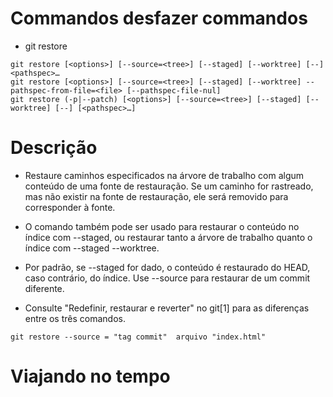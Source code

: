 # Commandos desfazer commandos

* git restore

````
git restore [<options>] [--source=<tree>] [--staged] [--worktree] [--] <pathspec>…​
git restore [<options>] [--source=<tree>] [--staged] [--worktree] --pathspec-from-file=<file> [--pathspec-file-nul]
git restore (-p|--patch) [<options>] [--source=<tree>] [--staged] [--worktree] [--] [<pathspec>…​]
````
# Descrição 

* Restaure caminhos especificados na árvore de trabalho com algum conteúdo de uma fonte de restauração. Se um caminho for rastreado, mas não existir na fonte de restauração, ele será removido para corresponder à fonte.

* O comando também pode ser usado para restaurar o conteúdo no índice com --staged, ou restaurar tanto a árvore de trabalho quanto o índice com --staged --worktree.

* Por padrão, se --staged for dado, o conteúdo é restaurado do HEAD, caso contrário, do índice. Use --source para restaurar de um commit diferente.

* Consulte "Redefinir, restaurar e reverter" no git[1] para as diferenças entre os três comandos.

````
git restore --source = "tag commit"  arquivo "index.html"
````

#  Viajando no tempo

